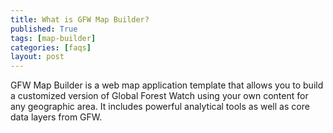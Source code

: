 ```yaml
---
title: What is GFW Map Builder?
published: True
tags: [map-builder]
categories: [faqs]
layout: post
---
```


<div class="content">
	<p>GFW Map Builder is a web map application template that allows you to build a customized version of Global Forest Watch using your own content for any geographic area. It includes powerful analytical tools as well as core data layers from GFW.</p>
</div>
